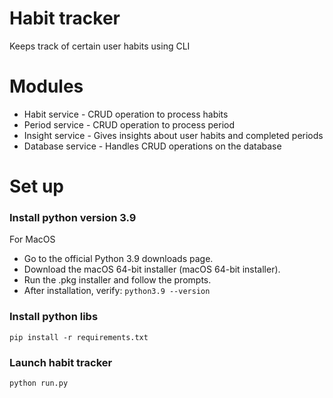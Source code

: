 # Habit tracker

Keeps track of certain user habits using CLI

# Modules
- Habit service - CRUD operation to process habits
- Period service - CRUD operation to process period
- Insight service - Gives insights about user habits and completed periods
- Database service - Handles CRUD operations on the database

# Set up
### Install python version 3.9
For MacOS
- Go to the official Python 3.9 downloads page.
- Download the macOS 64-bit installer (macOS 64-bit installer).
- Run the .pkg installer and follow the prompts.
- After installation, verify: `python3.9 --version`

### Install python libs
`pip install -r requirements.txt`
### Launch habit tracker
`python run.py`

